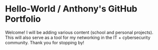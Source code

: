 # Hello-World / Anthony's GitHub Portfolio
Welcome! I will be adding various content (school and personal projects).
This will also serve as a tool for my networking in the IT + cybersecurity community.
Thank you for stopping by!
